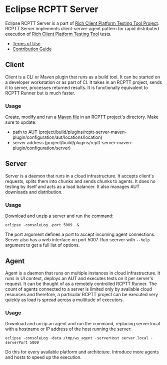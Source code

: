 # Eclipse RCPTT Server
Eclipse RCPTT Server is a part of [Rich Client Platform Testing Tool Project](https://github.com/eclipse-rcptt/org.eclipse.rcptt).
RCPTT Server implements client-server-agent pattern for rapid distributed execution of [Rich Client Platform Testing Tool](https://github.com/eclipse-rcptt/org.eclipse.rcptt) tests.

- [Terms of Use](https://www.eclipse.org/legal/termsofuse.php)
- [Contribution Guide](CONTRIBUTING.md)

## Client
Client is a CLI or Maven plugin that runs as a build tool. It can be started on a developer workstation or as part of CI. It takes in an RCPTT project, sends it to server, processes returned results.
It is functionally equivalent to RCPTT Runner but is much faster.
### Usage
Create, modify and run a [Maven file](rcpttTests/pom.xml) in an RCPTT project's directory.
Make sure to update:
- path to AUT (project/build/plugins/rcptt-server-maven-plugin/configuration/aut/locations/location)
- server address (project/build/plugins/rcptt-server-maven-plugin/configuration/server)

## Server
Server is a daemon that runs in a cloud infrastructure. It accepts client's requests, splits them into chunks and sends chunks to agents. It does no testing by itself and acts as a load balancer. It also manages AUT downloads and distribution.
### Usage
Download and unzip a server and run the command:

    eclipse -consoleLog -port 5009  &

The port argument defines a port to accept incoming agent connections.
Server also has a web interface on port 5007. Run seerver with `--help` argument to get a full list of options.

## Agent
Agent is a daemon that runs on multiple instances in cloud infrastructure. It runs in UI context, deploys an AUT and executes tests on it per server's request. It can be thought of as a remotely controlled RCPTT Runner. The count of agents connected to a server is limited only by available cloud resources and therefore, a particular RCPTT project can be executed very quickly as load is spread across a multitude of executors.
### Usage
Download and unzip an agent and run the command, replacing server.local with a hostname or IP address of the host running the server:

    eclipse -consoleLog -data /tmp/ws_agent -serverHost server.local -serverPort 5009

Do this for every available platform and architcture. Introduce more agents and hosts to speed up the execution.

